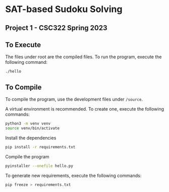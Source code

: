 # SAT-based Sudoku Solving

## Project 1 - CSC322 Spring 2023

## To Execute

The files under root are the compiled files. To run the program, execute the following command:

```bash
./hello
```

## To Compile

To compile the program, use the development files under `/source`.

A virtual environment is recommended. To create one, execute the following commands:

```bash
python3 -m venv venv
source venv/bin/activate
```

Install the dependencies

```bash
pip install -r requirements.txt
```

Compile the program

```bash
pyinstaller --onefile hello.py
```

To generate new requirements, execute the following commands:

```bash
pip freeze > requirements.txt
```
